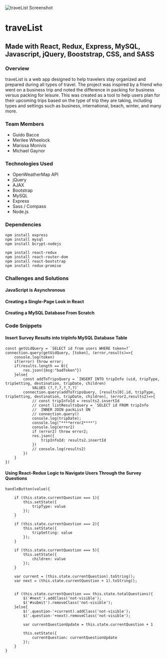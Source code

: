 ![traveList Screenshot](assets/images/travelist.png "traveList Homepage")

# traveList
## Made with React, Redux, Express, MySQL, Javascript, jQuery, Booststrap, CSS, and SASS

### Overview
traveList is a web app designed to help travelers stay organized and prepared during all types of travel. The project was inspired by a friend who went on a business trip and noted the difference in packing for business versus packing for leisure. This was created as a tool to help users plan for their upcoming trips based on the type of trip they are taking, including types and settings such as business, international, beach, winter, and many more.

### Team Members
* Guido Bacce
* Merilee Wheelock
* Marissa Monivis
* Michael Gaynor

### Technologies Used
* OpenWeatherMap API
* jQuery
* AJAX
* Bootstrap
* MySQL
* Express
* Sass / Compass
* Node.js

### Dependencies
```
npm install express
npm install mysql
npm install bcrypt-nodejs

npm install react-redux
npm install react-router-dom
npm install react-bootstrap
npm install redux-promise
```

### Challenges and Solutions
#### JavaScript is Asynchronous


#### Creating a Single-Page Look in React


#### Creating a MySQL Database From Scratch


### Code Snippets
#### Insert Survey Results into tripInfo MySQL Database Table
```
const getUidQuery = `SELECT id from users WHERE token=?`
connection.query(getUidQuery, [token], (error,results)=>{
    console.log(token)
    if(error) throw error;
    if(results.length == 0){
        res.json({msg:"badToken"})
    }else{
        const addToTripsQuery = `INSERT INTO tripInfo (uid, tripType, tripSetting, destination, tripDate, children)
            VALUES (?,?,?,?,?,?)`
        connection.query(addToTripsQuery, [results[0].id, tripType, tripSetting, destination, tripDate, children], (error2,results2)=>{
            // const tripInfoId = results2.insertId
            // const listResultsQuery = `SELECT id FROM tripInfo
            //  INNER JOIN packList ON `
            // connection.query()
            console.log(tripDate);
            console.log("****error2****")
            console.log(error2)
            if (error2) throw error2;
            res.json({
                tripInfoId: results2.insertId
            })
            // console.log(results2)
        })
    }
})
```
#### Using React-Redux Logic to Navigate Users Through the Survey Questions
```
handleButton(value){

    if (this.state.currentQuestion === 1){
        this.setState({
            tripType: value
        });
    }

    if (this.state.currentQuestion === 2){
        this.setState({
            tripSetting: value
        });
    }

    if (this.state.currentQuestion === 5){
        this.setState({
            children: value
        });
    }

    var current = (this.state.currentQuestion).toString();
    var next = (this.state.currentQuestion + 1).toString();


    if (this.state.currentQuestion === this.state.totalQuestions){
        $('#next').addClass('not-visible');
        $('#submit').removeClass('not-visible');
    }else{   
        $('.question-'+current).addClass('not-visible');
        $('.question-'+next).removeClass('not-visible');
     
        var currentQuestionUpdate = this.state.currentQuestion + 1

        this.setState({
            currentQuestion: currentQuestionUpdate
        });        
    }
}
```

<!-- ### Screenshots
#### Homepage
![Homepage](/public/images/homepage.png)
#### Route Search
![Route Search](/public/images/route-search.png)
#### Log In Modal
![Log In Modal](/public/images/login-modal.png)
#### Register Modal
![Register Modal](/public/images/register-modal.png)
#### User Profile Page
![User Profile Page](/public/images/profile-page.png) -->